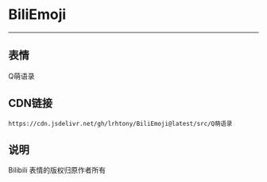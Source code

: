 
# BiliEmoji
---
## 表情
Q萌语录
## CDN链接
```
https://cdn.jsdelivr.net/gh/lrhtony/BiliEmoji@latest/src/Q萌语录
```
## 说明
Bilibili 表情的版权归原作者所有
